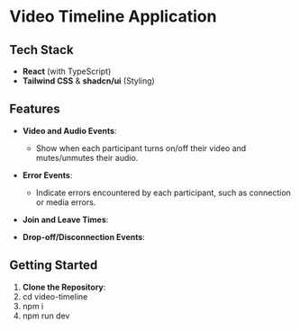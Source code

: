 # Video Timeline Application

## Tech Stack

- **React** (with TypeScript)
- **Tailwind CSS** & **shadcn/ui** (Styling)

## Features

- **Video and Audio Events**:
  - Show when each participant turns on/off their video and mutes/unmutes their audio.
- **Error Events**:
  - Indicate errors encountered by each participant, such as connection or media errors.
- **Join and Leave Times**:

- **Drop-off/Disconnection Events**:

## Getting Started

1. **Clone the Repository**:
2. cd video-timeline
3. npm i
4. npm run dev
